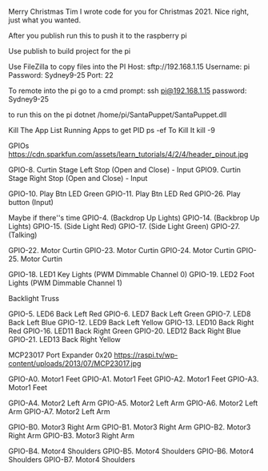 ﻿Merry Christmas Tim
I wrote code for you for Christmas 2021. Nice right, just what you wanted.

After you publish run this to push it to the raspberry pi

Use publish to build project for the pi

Use FileZilla to copy files into the PI
Host: sftp://192.168.1.15
Username: pi
Password: Sydney9-25
Port: 22

To remote into the pi go to a cmd prompt:
ssh pi@192.168.1.15
password: Sydney9-25

to run this on the pi 
dotnet /home/pi/SantaPuppet/SantaPuppet.dll

Kill The App
List Running Apps to get PID
ps -ef
To Kill It
kill -9 <PID>


GPIOs 
https://cdn.sparkfun.com/assets/learn_tutorials/4/2/4/header_pinout.jpg

GPIO-8. Curtin Stage Left Stop (Open and Close) - Input
GPIO9. Curtin Stage Right Stop (Open and Close) - Input

GPIO-10. Play Btn LED Green
GPIO-11. Play Btn LED Red
GPIO-26. Play button (Input)

Maybe if there''s time
GPIO-4. (Backdrop Up Lights)
GPIO-14. (Backbrop Up Lights)
GPIO-15. (Side Light Red)
GPIO-17. (Side Light Green)
GPIO-27. (Talking)

GPIO-22. Motor Curtin
GPIO-23. Motor Curtin
GPIO-24. Motor Curtin
GPIO-25. Motor Curtin

GPIO-18. LED1 Key Lights (PWM Dimmable Channel 0)
GPIO-19. LED2 Foot Lights (PWM Dimmable Channel 1)

Backlight Truss

GPIO-5. LED6 Back Left Red
GPIO-6. LED7 Back Left Green
GPIO-7. LED8 Back Left Blue
GPIO-12. LED9 Back Left Yellow
GPIO-13. LED10 Back Right Red
GPIO-16. LED11 Back Right Green
GPIO-20. LED12 Back Right Blue
GPIO-21. LED13 Back Right Yellow



MCP23017 Port Expander 0x20 
https://raspi.tv/wp-content/uploads/2013/07/MCP23017.jpg

GPIO-A0. Motor1 Feet
GPIO-A1. Motor1 Feet
GPIO-A2. Motor1 Feet
GPIO-A3. Motor1 Feet

GPIO-A4. Motor2 Left Arm
GPIO-A5. Motor2 Left Arm
GPIO-A6. Motor2 Left Arm
GPIO-A7. Motor2 Left Arm


GPIO-B0. Motor3 Right Arm
GPIO-B1. Motor3 Right Arm
GPIO-B2. Motor3 Right Arm
GPIO-B3. Motor3 Right Arm

GPIO-B4. Motor4 Shoulders
GPIO-B5. Motor4 Shoulders
GPIO-B6. Motor4 Shoulders
GPIO-B7. Motor4 Shoulders
